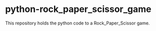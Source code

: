 # python-rock_paper_scissor_game
This repository holds the python code to a Rock_Paper_Scissor game.
